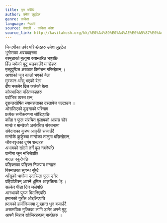 ```yaml
---
title: मृत परिधि
author: उमेश लुइटेल
genre: कविता
language: नेपाली
source: नेपाली - कविता कोश
source_link: http://kavitakosh.org/kk/%E0%A4%89%E0%A4%AE%E0%A5%87%E0%A4%B6_%E0%A4%B2%E0%A5%81%E0%A4%87%E0%A4%9F%E0%A5%87%E0%A4%B2
---
```


जिन्दगीका उर्वर परिच्छेदहरु उमेश लुइटेल  
भूगोलका अवयवहरुमा  
बरमुडाको मुत्युमा रुपान्तरित भएपछि  
हिँउ जमेको मुटु धड्काउँदै मान्छेहरु  
मृत्युपुष्पित अखबार विमोचन गरिरहेछन् ।  
आशाको जून कालो भएको बेला  
मुस्कान आँसु भएको बेला  
दीप नजलेर दिल जलेको बेला  
कोपभाजित मस्तिष्कहहरु  
पर्दाभित्र व्यस्त छन्  
दूरान्तरप्रेषित स्वायत्तताका दस्तावेज पल्टाउन ।  
ओरालिएको ढुङ्गाको परिणाम  
प्रत्येक समीकरणमा जोडिएपछि  
काँडा र फूल संरचित गुलाबको आसन्न रहेर  
मान्छे र मान्छेको असंरचित संरचनामा  
संवेदनाका कुरुप आकृति सजाउँदै  
मान्छेकै कुर्कुच्चा मान्छेका तालुमा बज्रिरहेछन्  
जीवनवृत्तका दुर्गम शब्दहरु  
अभावको खोलो तर्ने पुल नबनेपछि  
पानीमा जून नभिजेपछि  
बादल नकुदेपछि  
पङ्क्तिका पङ्क्ति निरुपाय मनहरु  
बिस्मातका सुगन्ध सुँघ्दै  
आँसुको धागोमा उदासिला फूल उनेर  
पहिर्याउँछन् आफ्नै धुमिल आकृतिलार्इ ।  
सल्केर पीडा दिन जलेपछि  
आस्थाको पुञ्ज बिरानिएपछि  
इमानको गुराँस ओइलिएपछि  
ह्दयको हार्मोनियममा दु:खान्त धुन बजाउँदै  
असामयिक मुक्तिका लागि डामेर अफ्नै मुटु  
आफ्नै चिहान खोजिरहन्छन् मान्छेहरु ।
